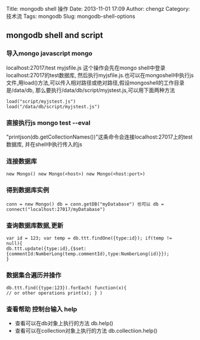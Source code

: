 Title: mongodb  shell 操作
Date: 2013-11-01 17:09
Author: chengz
Category: 技术流
Tags: mongodb
Slug: mongodb-shell-options

## mongodb shell and script 

### 导入mongo javascript mongo

localhost:27017/test myjsfile.js 这个操作会先在mongo shell中登录localhost:27017的test数据库, 然后执行myjsfile.js.也可以在mongoshell中执行js文件,用load()方法,可以传入相对路径或绝对路径,假设mongoshell的工作目录是/data/db,
那么要执行/data/db/script/myjstest.js,可以用下面两种方法

```
load("script/myjstest.js") 
load("/data/db/script/myjstest.js") 
```
### 直接执行js mongo test --eval 

 "printjson(db.getCollectionNames())"这条命令会连接localhost:27017上的test数据库, 并在shell中执行传入的js

### 连接数据库 
```
new Mongo() new Mongo(<host>) new Mongo(<host:port>)
```
### 得到数据库实例 
```
conn = new Mongo() db = conn.getDB("myDatabase") 也可以 db = connect("localhost:27017/myDatabase") 
```
### 查询数据库数据,更新
```
var id = 123; var temp = db.ttt.findOne({type:id}); if(temp !=
null){
db.ttt.update({type:id},{$set:{commentId:NumberLong(temp.commentId),type:NumberLong(id)}});
}
```
### 数据集合遍历并操作 
```
db.ttt.find({type:123}).forEach( function(x){
// or other operations print(x); } ) 
```
### 查看帮助 控制台输入 help 
- 查看可以在db对象上执行的方法 db.help()
- 查看可以在collection对象上执行的方法 db.collectiion.help()
